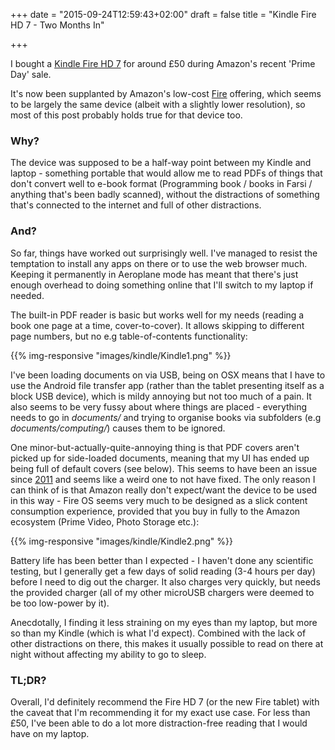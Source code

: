+++
date = "2015-09-24T12:59:43+02:00"
draft = false 
title = "Kindle Fire HD 7 - Two Months In"

+++

I bought a [Kindle Fire HD 7](http://www.gsmarena.com/amazon_fire_hd_7-6689.php) for around £50 during Amazon's recent 'Prime Day' sale.

It's now been supplanted by Amazon's low-cost [Fire](http://www.amazon.co.uk/gp/product/B00Y3TM6CO) offering, which seems to be largely the same device (albeit with a slightly lower resolution), so most of this post probably holds true for that device too.

### Why?

The device was supposed to be a half-way point between my Kindle and laptop - something portable that would allow me to read PDFs of things that don't convert well to e-book format (Programming book / books in Farsi / anything that's been badly scanned), without the distractions of something that's connected to the internet and full of other distractions.

### And?

So far, things have worked out surprisingly well. I've managed to resist the temptation to install any apps on there or to use the web browser much. Keeping it permanently in Aeroplane mode has meant that there's just enough overhead to doing something online that I'll switch to my laptop if needed.

The built-in PDF reader is basic but works well for my needs (reading a book one page at a time, cover-to-cover). It allows skipping to different page numbers, but no e.g table-of-contents functionality:

{{% img-responsive "images/kindle/Kindle1.png" %}}

I've been loading documents on via USB, being on OSX means that I have to use the Android file transfer app (rather than the tablet presenting itself as a block USB device), which is mildy annoying but not too much of a pain. It also seems to be very fussy about where things are placed - everything needs to go in *documents/* and trying to organise books via subfolders (e.g *documents/computing/*) causes them to be ignored. 

One minor-but-actually-quite-annoying thing is that PDF covers aren't picked up for side-loaded documents, meaning that my UI has ended up being full of default covers (see below). This seems to have been an issue since [2011](http://www.amazon.com/forum/kindle?_encoding=UTF8&cdForum=Fx1D7SY3BVSESG&cdThread=TxM9YB62T1DLCN) and seems like a weird one to not have fixed. The only reason I can think of is that Amazon really don't expect/want the device to be used in this way - Fire OS seems very much to be designed as a slick content consumption experience, provided that you buy in fully to the Amazon ecosystem (Prime Video, Photo Storage etc.):

{{% img-responsive "images/kindle/Kindle2.png" %}}

Battery life has been better than I expected - I haven't done any scientific testing, but I generally get a few days of solid reading (3-4 hours per day) before I need to dig out the charger. It also charges very quickly, but needs the provided charger (all of my other microUSB chargers were deemed to be too low-power by it).

Anecdotally, I finding it less straining on my eyes than my laptop, but more so than my Kindle (which is what I'd expect). Combined with the lack of other distractions on there, this makes it usually possible to read on there at night without affecting my ability to go to sleep.

### TL;DR?

Overall, I'd definitely recommend the Fire HD 7 (or the new Fire tablet) with the caveat that I'm recommending it for my exact use case. For less than £50, I've been able to do a lot more distraction-free reading that I would have on my laptop.
